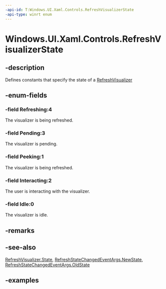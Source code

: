 ```yaml
---
-api-id: T:Windows.UI.Xaml.Controls.RefreshVisualizerState
-api-type: winrt enum
---
```


<!-- Enumeration syntax.
public enum RefreshVisualizerState : int 
-->

# Windows.UI.Xaml.Controls.RefreshVisualizerState

## -description

Defines constants that specify the state of a [RefreshVisualizer](refreshvisualizer.md)

## -enum-fields
### -field Refreshing:4

The visualizer is being refreshed.

### -field Pending:3

The visualizer is pending.

### -field Peeking:1

The visualizer is being refreshed.

### -field Interacting:2

The user is interacting with the visualizer.

### -field Idle:0

The visualizer is idle.

## -remarks

## -see-also

[RefreshVisualizer.State](refreshvisualizer_state.md), [RefreshStateChangedEventArgs.NewState](refreshstatechangedeventargs_newstate.md), [RefreshStateChangedEventArgs.OldState](refreshstatechangedeventargs_oldstate.md)

## -examples

